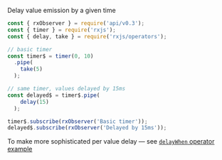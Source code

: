 <!--
name:		
title:		delay
pageTitle:	delay — RxJS operator example + marble diagram
desc:		
docsUrl:	https://rxjs.dev/api/operators/delay
-->

Delay value emission by a given time

```js
const { rxObserver } = require('api/v0.3');
const { timer } = require('rxjs');
const { delay, take } = require('rxjs/operators');

// basic timer
const timer$ = timer(0, 10)
  .pipe(
    take(5)
  );

// same timer, values delayed by 15ms
const delayed$ = timer$.pipe(
    delay(15)
  );

timer$.subscribe(rxObserver('Basic timer'));
delayed$.subscribe(rxObserver('Delayed by 15ms'));

```

To make more sophisticated per value delay — see [`delayWhen` operator example](/rxjs/delayWhen/)
